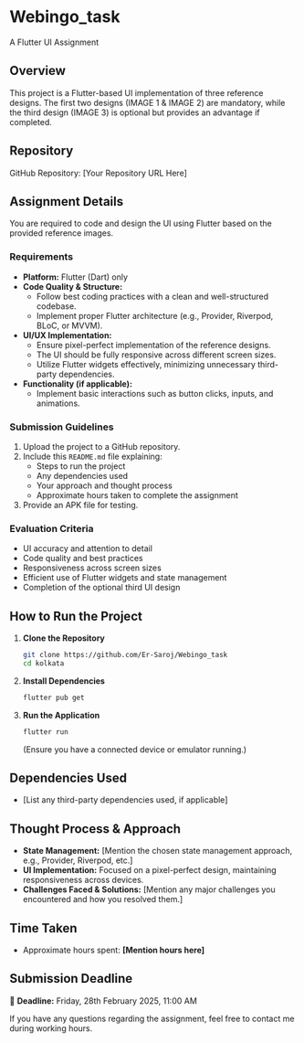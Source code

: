 # Webingo_task

A Flutter UI Assignment  

## Overview  

This project is a Flutter-based UI implementation of three reference designs. The first two designs (IMAGE 1 & IMAGE 2) are mandatory, while the third design (IMAGE 3) is optional but provides an advantage if completed.  

## Repository  

GitHub Repository: [Your Repository URL Here]  

## Assignment Details  

You are required to code and design the UI using Flutter based on the provided reference images.  

### Requirements  

- **Platform:** Flutter (Dart) only  
- **Code Quality & Structure:**  
  - Follow best coding practices with a clean and well-structured codebase.  
  - Implement proper Flutter architecture (e.g., Provider, Riverpod, BLoC, or MVVM).  
- **UI/UX Implementation:**  
  - Ensure pixel-perfect implementation of the reference designs.  
  - The UI should be fully responsive across different screen sizes.  
  - Utilize Flutter widgets effectively, minimizing unnecessary third-party dependencies.  
- **Functionality (if applicable):**  
  - Implement basic interactions such as button clicks, inputs, and animations.  

### Submission Guidelines  

1. Upload the project to a GitHub repository.  
2. Include this `README.md` file explaining:  
   - Steps to run the project  
   - Any dependencies used  
   - Your approach and thought process  
   - Approximate hours taken to complete the assignment  
3. Provide an APK file for testing.  

### Evaluation Criteria  

- UI accuracy and attention to detail  
- Code quality and best practices  
- Responsiveness across screen sizes  
- Efficient use of Flutter widgets and state management  
- Completion of the optional third UI design  

## How to Run the Project  

1. **Clone the Repository**  
   ```bash
   git clone https://github.com/Er-Saroj/Webingo_task
   cd kolkata
   ```
2. **Install Dependencies**  
   ```bash
   flutter pub get
   ```
3. **Run the Application**  
   ```bash
   flutter run
   ```
   (Ensure you have a connected device or emulator running.)  

## Dependencies Used  

- [List any third-party dependencies used, if applicable]  

## Thought Process & Approach  

- **State Management:** [Mention the chosen state management approach, e.g., Provider, Riverpod, etc.]  
- **UI Implementation:** Focused on a pixel-perfect design, maintaining responsiveness across devices.  
- **Challenges Faced & Solutions:** [Mention any major challenges you encountered and how you resolved them.]  

## Time Taken  

- Approximate hours spent: **[Mention hours here]**  

## Submission Deadline  

📅 **Deadline:** Friday, 28th February 2025, 11:00 AM  

If you have any questions regarding the assignment, feel free to contact me during working hours.  
